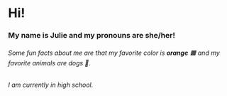 
<h1>Hi!</h1>
<h3>My name is Julie and my pronouns are she/her!</h3>
<h6>Some fun facts about me are that my favorite color is <b>orange</b> 🟧 and my favorite animals are <i>dogs</i> 🐶.</h6>
<h6>I am currently in high school.</h6>




<!--
**juhum1/juhum1** is a ✨ _special_ ✨ repository because its `README.md` (this file) appears on your GitHub profile.

Here are some ideas to get you started:

- 🔭 I’m currently working on ...
- 🌱 I’m currently learning ...
- 👯 I’m looking to collaborate on ...
- 🤔 I’m looking for help with ...
- 💬 Ask me about ...
- 📫 How to reach me: ...
- 😄 Pronouns: ...
- ⚡ Fun fact: ...
-->
